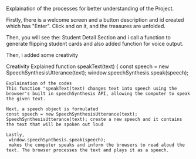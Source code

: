 Explaination of the processes for better understanding of the Project.

Firstly, there is a welcome screen and a button description and id created which has "Enter".
Click and on it, and the treasures are unfolded.

Then, you will see the:
Student Detail Section and i call a function to generate flipping student cards and also added function for voice output.

Then, i added some creativity

Creativity Explained
function speakText(text) {
    const speech = new SpeechSynthesisUtterance(text);
    window.speechSynthesis.speak(speech);

    Explaination of the codes
    This function "speakText(text) changes text into speech using the browser's built in speechSynthesis API, allowing the computer to speak the given text.

    Next, a speech object is formulated
    const speech = new SpeechSynthesisUtterance(text);
    SpeechSynthesisUtterance(text); create a new speech and it contains the text that will be spoken out loud

    Lastly,
     window.speechSynthesis.speak(speech);
     makes the computer speaks and inform the browsers to read aloud the text. The browser processes the text and plays it as a speech.
    
    
